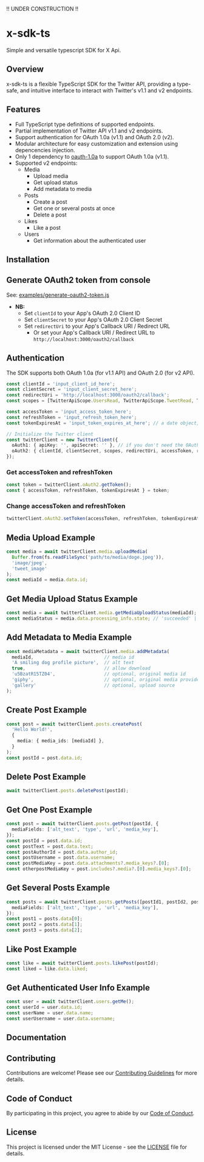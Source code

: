 !! UNDER CONSTRUCTION !!

# x-sdk-ts

Simple and versatile typescript SDK for X Api.

## Overview

x-sdk-ts is a flexible TypeScript SDK for the Twitter API, providing a type-safe, and intuitive interface to interact with Twitter's v1.1 and v2 endpoints.

## Features

- Full TypeScript type definitions of supported endpoints.
- Partial implementation of Twitter API v1.1 and v2 endpoints.
- Support authentication for OAuth 1.0a (v1.1) and OAuth 2.0 (v2).
- Modular architecture for easy customization and extension using depencencies injection.
- Only 1 dependency to [oauth-1.0a](https://github.com/ddo/oauth-1.0a) to support OAuth 1.0a (v1.1).
- Supported v2 endpoints:
  - Media
    - Upload media
    - Get upload status
    - Add metadata to media
  - Posts
    - Create a post
    - Get one or several posts at once
    - Delete a post
  - Likes
    - Like a post
  - Users
    - Get information about the authenticated user

## Installation

## Generate OAuth2 token from console

See: [examples/generate-oauth2-token.js](https://github.com/Micka33/x-sdk-ts/blob/main/examples/generate-oauth2-token.js)

- **NB:**
  - Set `clientId` to your App's OAuth 2.0 Client ID
  - Set `clientSecret` to your App's OAuth 2.0 Client Secret
  - Set `redirectUri` to your App's Callback URI / Redirect URL
    - Or set your App's Callback URI / Redirect URL to `http://localhost:3000/oauth2/callback`

## Authentication

The SDK supports both OAuth 1.0a (for v1.1 API) and OAuth 2.0 (for v2 API).

```typescript
const clientId = 'input_client_id_here';
const clientSecret = 'input_client_secret_here';
const redirectUri = 'http://localhost:3000/oauth2/callback';
const scopes = [TwitterApiScope.UsersRead, TwitterApiScope.TweetRead, TwitterApiScope.TweetWrite, TwitterApiScope.OfflineAccess];

const accessToken = 'input_access_token_here';
const refreshToken = 'input_refresh_token_here';
const tokenExpiresAt = 'input_token_expires_at_here'; // a date object; example: new Date()

// Initialize the Twitter client
const twitterClient = new TwitterClient({
  oAuth1: { apiKey: '', apiSecret: '' }, // if you don't need the OAuth 1.0a, use empty strings
  oAuth2: { clientId, clientSecret, scopes, redirectUri, accessToken, refreshToken, tokenExpiresAt },
});
```

### Get accessToken and refreshToken

```typescript
const token = twitterClient.oAuth2.getToken();
const { accessToken, refreshToken, tokenExpiresAt } = token;
```

### Change accessToken and refreshToken

```typescript
twitterClient.oAuth2.setToken(accessToken, refreshToken, tokenExpiresAt);
```

## Media Upload Example

```typescript
const media = await twitterClient.media.uploadMedia(
  Buffer.from(fs.readFileSync('path/to/media/doge.jpeg')),
  'image/jpeg',
  'tweet_image'
);
const mediaId = media.data.id;
```

## Get Media Upload Status Example

```typescript
const media = await twitterClient.media.getMediaUploadStatus(mediaId);
const mediaStatus = media.data.processing_info.state; // 'succeeded' | 'in_progress' | 'pending' | 'failed'
```

## Add Metadata to Media Example

```typescript
const mediaMetadata = await twitterClient.media.addMetadata(
  mediaId,                          // media id
  'A smiling dog profile picture',  // alt text
  true,                             // allow download
  'u5BzatR15TZ04',                  // optional, original media id
  'giphy',                          // optional, original media provider
  'gallery'                         // optional, upload source
);
```

## Create Post Example

```typescript
const post = await twitterClient.posts.createPost(
  'Hello World!',
  {
    media: { media_ids: [mediaId] },
  }
);
const postId = post.data.id;
```

## Delete Post Example

```typescript
await twitterClient.posts.deletePost(postId);
```

## Get One Post Example

```typescript
const post = await twitterClient.posts.getPost(postId, {
  mediaFields: ['alt_text', 'type', 'url', 'media_key'],
});
const postId = post.data.id;
const postText = post.data.text;
const postAuthorId = post.data.author_id;
const postUsername = post.data.username;
const postMediaKey = post.data.attachments?.media_keys?.[0];
const otherpostMediaKey = post.includes?.media?.[0].media_keys?.[0];
```

## Get Several Posts Example

```typescript
const posts = await twitterClient.posts.getPosts([postId1, postId2, postId3], {
  mediaFields: ['alt_text', 'type', 'url', 'media_key'],
});
const post1 = posts.data[0];
const post2 = posts.data[1];
const post3 = posts.data[2];
```

## Like Post Example

```typescript
const like = await twitterClient.posts.likePost(postId);
const liked = like.data.liked;
```

## Get Authenticated User Info Example

```typescript
const user = await twitterClient.users.getMe();
const userId = user.data.id;
const userName = user.data.name;
const userUsername = user.data.username;
```

## Documentation

<!-- 
For detailed documentation, see the [API Documentation](https://micka33.github.io/x-sdk-ts/).
-->

## Contributing

Contributions are welcome! Please see our [Contributing Guidelines](CONTRIBUTING.md) for more details.

## Code of Conduct

By participating in this project, you agree to abide by our [Code of Conduct](CODE_OF_CONDUCT.md).

## License

This project is licensed under the MIT License - see the [LICENSE](LICENSE) file for details.
